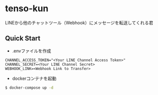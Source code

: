 # tenso-kun

LINEから他のチャットツール（Webhook）にメッセージを転送してくれる君

## Quick Start
- .envファイルを作成
```.env
CHANNEL_ACCESS_TOKEN="<Your LINE Channel Access Token>"
CHANNEL_SECRET=<Your LINE Channel Secret>
WEBHOOK_LINK=<Webhook Link to Transfer>
```
- dockerコンテナを起動
```bash
$ docker-compose up -d
```
